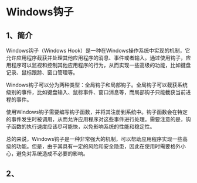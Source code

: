 # Windows钩子

## 1、简介
Windows钩子（Windows Hook）是一种在Windows操作系统中实现的机制，它允许应用程序截获并处理其他应用程序的消息、事件或者输入。通过使用钩子，应用程序可以监视和控制其他应用程序的行为，从而实现一些高级的功能，比如键盘记录、鼠标跟踪、窗口管理等。

Windows钩子可以分为两种类型：全局钩子和局部钩子。全局钩子可以截获系统级别的事件，比如键盘输入、鼠标事件、窗口消息等，而局部钩子只能截获当前进程的事件。

使用Windows钩子需要编写钩子函数，并将其注册到系统中。钩子函数会在特定的事件发生时被调用，从而允许应用程序对这些事件进行处理。需要注意的是，钩子函数的执行速度应该尽可能快，以免影响系统的性能和稳定性。

总的来说，Windows钩子是一种非常强大的机制，可以帮助应用程序实现一些高级的功能。但是，由于其具有一定的风险和安全隐患，因此在使用时需要格外小心，避免对系统造成不必要的影响。

## 2、